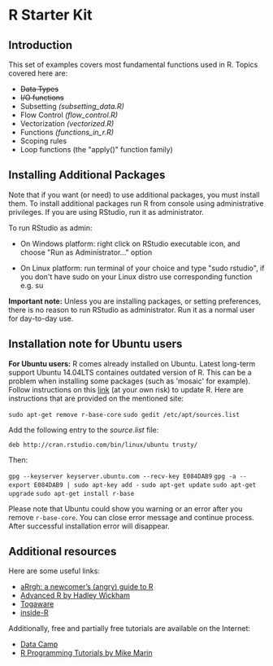 R Starter Kit
=============

Introduction
------------

This set of examples covers most fundamental functions used in R. Topics covered here are:

* ~~Data Types~~
* ~~I/O functions~~
* Subsetting *(subsetting_data.R)*
* Flow Control *(flow_control.R)*
* Vectorization *(vectorized.R)*
* Functions *(functions_in_r.R)*
* Scoping rules
* Loop functions (the "apply()" function family)

Installing Additional Packages
------------------------------

Note that if you want (or need) to use additional packages, you must install them. To install additional packages run R from console using administrative privileges. If you are using RStudio, run it as administrator.

To run RStudio as admin:

* On Windows platform: right click on RStudio executable icon, and choose "Run as Administrator..." option

* On Linux platform: run terminal of your choice and type "sudo rstudio", if you don't have sudo on your Linux distro use corresponding function e.g. su

**Important note:** Unless you are installing packages, or setting preferences, there is no reason to run RStudio as administrator. Run it as a normal user for day-to-day use.

Installation note for Ubuntu users
----------------------------------

**For Ubuntu users:** R comes already installed on Ubuntu. Latest long-term support Ubuntu 14.04LTS containes outdated version of R. This can be a problem when installing some packages (such as 'mosaic' for example). Follow instructions on this [link](http://sysads.co.uk/2014/06/install-r-base-3-1-0-ubuntu-14-04/) (at your own risk) to update R. Here are instructions that are provided on the mentioned site:

`sudo apt-get remove r-base-core`
`sudo gedit /etc/apt/sources.list`

Add the following entry to the *source.list* file:

`deb http://cran.rstudio.com/bin/linux/ubuntu trusty/`

Then:

`gpg --keyserver keyserver.ubuntu.com --recv-key E084DAB9`
`gpg -a --export E084DAB9 | sudo apt-key add -`
`sudo apt-get update`
`sudo apt-get upgrade`
`sudo apt-get install r-base`

Please note that Ubuntu could show you warning or an error after you remove `r-base-core`. You can close error message and continue process. After successful installation error will disappear.

Additional resources
--------------------

Here are some useful links:

* [aRrgh: a newcomer’s (angry) guide to R](http://arrgh.tim-smith.us/)
* [Advanced R by Hadley Wickham](http://adv-r.had.co.nz/)
* [Togaware](http://togaware.com/onepager/)
* [inside-R](http://www.inside-r.org/)

Additionally, free and partially free tutorials are available on the Internet:

* [Data Camp](https://www.datacamp.com/)
* [R Programming Tutorials by Mike Marin](https://www.youtube.com/watch?v=cX532N_XLIs&index=1&list=PLqzoL9-eJTNBDdKgJgJzaQcY6OXmsXAHU)
